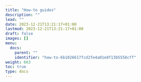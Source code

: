 ```yaml
---
title: "How-to guides"
description: ""
lead: ""
date: 2023-12-21T13:21:17+01:00
lastmod: 2023-12-21T13:21:17+01:00
draft: false
images: []
menu:
  docs:
    parent: ""
    identifier: "how-to-6b1026617fcd2fe4a01e8f13b5558cff"
weight: 663
toc: true
type: docs
---
```

